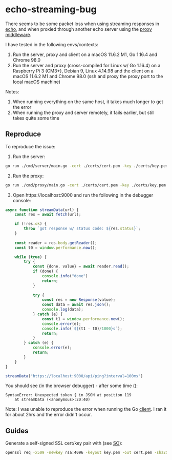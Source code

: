 # echo-streaming-bug
There seems to be some packet loss when using streaming responses in [echo](https://echo.labstack.com/), and when proxied through another echo server using the [proxy middleware](https://echo.labstack.com/middleware/proxy/).

I have tested in the following envs/contexts:
1. Run the server, proxy and client on a macOS 11.6.2 M1, Go 1.16.4 and Chrome 98.0
2. Run the server and proxy (cross-compiled for Linux w/ Go 1.16.4) on a Raspberry Pi 3 (CM3+), Debian 9, Linux 4.14.98 and the client on a macOS 11.6.2 M1 and Chrome 98.0 (ssh and proxy the proxy port to the local macOS machine)

Notes:
1. When running everything on the same host, it takes much longer to get the error
2. When running the proxy and server remotely, it fails earlier, but still takes quite some time

## Reproduce
To reproduce the issue:
1. Run the server:
```bash
go run ./cmd/server/main.go -cert ./certs/cert.pem -key ./certs/key.pem
```
2. Run the proxy:
```bash
go run ./cmd/proxy/main.go -cert ./certs/cert.pem -key ./certs/key.pem
```
3. Open https://localhost:9000 and run the following in the debugger console:
```js
async function streamData(url) {
    const res = await fetch(url);

    if (!res.ok) {
        throw `got response w/ status code: ${res.status}`;
    }
    
    const reader = res.body.getReader();
    const t0 = window.performance.now();

    while (true) {
        try {
            const {done, value} = await reader.read();
            if (done) {
                console.info("done")
                return;
            }
    
            try {
                const res = new Response(value);
                const data = await res.json();
                console.log(data);
            } catch (e) {
                const t1 = window.performance.now();
                console.error(e);
                console.info(`${(t1 - t0)/1000}s`);
                return;
            }
        } catch (e) {
            console.error(e);
            return;
        }
    }
}

streamData("https://localhost:9000/api/ping?interval=100ms")
```

You should see (in the browser debugger) - after some time ():
```
SyntaxError: Unexpected token { in JSON at position 119
    at streamData (<anonymous>:20:40)
```

Note: I was unable to reproduce the error when running the Go [client](./cmd/client/). I ran it for about 2hrs and the error didn't occur.

## Guides
Generate a self-signed SSL cert/key pair with (see [SO](https://stackoverflow.com/a/10176685/1092007)):
```bash
openssl req -x509 -newkey rsa:4096 -keyout key.pem -out cert.pem -sha256 -days 365 -nodes -subj '/CN=localhost'
```

